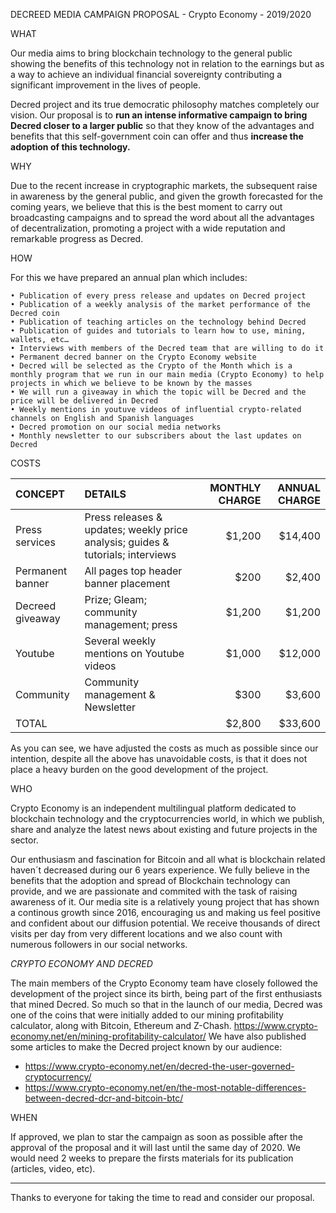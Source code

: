 DECREED MEDIA CAMPAIGN PROPOSAL - Crypto Economy - 2019/2020

WHAT

Our media aims to bring blockchain technology to the general public showing the benefits of this technology not in relation to the earnings but as a way to achieve an individual financial sovereignty contributing a significant improvement in the lives of people.

Decred project and its true democratic philosophy matches completely our vision. Our proposal is to **run an intense informative campaign to bring Decred closer to a larger public** so that they know of the advantages and benefits that this self-government coin can offer and thus **increase the adoption of this technology.**

WHY

Due to the recent increase in cryptographic markets, the subsequent raise in awareness by the general public, and given the growth forecasted for the coming years, we believe that this is the best moment to carry out broadcasting campaigns and to spread the word about all the advantages of decentralization, promoting a project with a wide reputation and remarkable progress as Decred.

HOW

For this we have prepared an annual plan which includes:
 
    • Publication of every press release and updates on Decred project
    • Publication of a weekly analysis of the market performance of the Decred coin
    • Publication of teaching articles on the technology behind Decred
    • Publication of guides and tutorials to learn how to use, mining, wallets, etc…
    • Interviews with members of the Decred team that are willing to do it
    • Permanent decred banner on the Crypto Economy website
    • Decred will be selected as the Crypto of the Month which is a monthly program that we run in our main media (Crypto Economy) to help projects in which we believe to be known by the masses
    • We will run a giveaway in which the topic will be Decred and the price will be delivered in Decred
    • Weekly mentions in youtuve videos of influential crypto-related channels on English and Spanish languages
    • Decred promotion on our social media networks
    • Monthly newsletter to our subscribers about the last updates on Decred

COSTS

| CONCEPT | DETAILS | MONTHLY CHARGE | ANNUAL CHARGE |
| :------- | :------- | ------: | -----: |
| Press services | Press releases & updates; weekly price analysis; guides & tutorials; interviews | $1,200 | $14,400 |
| Permanent banner | All pages top header banner placement | $200 | $2,400 |
| Decreed giveaway | Prize; Gleam; community management; press | $1,200 | $1,200 |
| Youtube | Several weekly mentions on Youtube videos | $1,000 | $12,000 |
| Community | Community management & Newsletter | $300 | $3,600 |
| TOTAL | | $2,800 | $33,600 |
As you can see, we have adjusted the costs as much as possible since our intention, despite all the above has unavoidable costs, is that it does not place a heavy burden on the good development of the project.

WHO

Crypto Economy is an independent multilingual platform dedicated to blockchain technology and the cryptocurrencies world, in which we publish, share and analyze the latest news about existing and future projects in the sector.

Our enthusiasm and fascination for Bitcoin and all what is blockchain related haven´t decreased during our 6 years experience. We fully believe in the benefits that the adoption and spread of Blockchain technology can provide, and we are passionate and commited with the task of raising awareness of it.
Our media site is a relatively young project that has shown a continous growth since 2016, encouraging us and making us feel positive and confident about our diffusion potential. We receive thousands of direct visits per day from very different locations and we also count with numerous followers in our social networks.

_CRYPTO ECONOMY AND DECRED_

The main members of the Crypto Economy team have closely followed the development of the project since its birth, being part of the first enthusiasts that mined Decred. So much so that in the launch of our media, Decred was one of the coins that were initially added to our mining profitability calculator, along with Bitcoin, Ethereum and Z-Chash.
https://www.crypto-economy.net/en/mining-profitability-calculator/
We have also published some articles to make the Decred project known by our audience:

- https://www.crypto-economy.net/en/decred-the-user-governed-cryptocurrency/
- https://www.crypto-economy.net/en/the-most-notable-differences-between-decred-dcr-and-bitcoin-btc/ 

WHEN

If approved, we plan to star the campaign as soon as possible after the approval of the proposal and it will last until the same day of 2020.  We would need 2 weeks to prepare the firsts materials for its publication (articles, video, etc).

----------------------

Thanks to everyone for taking the time to read and consider our proposal.